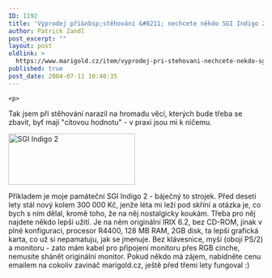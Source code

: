```yaml
---
ID: 1192
title: 'Výprodej při&nbsp;stěhování &#8211; nechcete někdo SGI Indigo 2?'
author: Patrick Zandl
post_excerpt: ""
layout: post
oldlink: >
  https://www.marigold.cz/item/vyprodej-pri-stehovani-nechcete-nekdo-sgi-indigo-2
published: true
post_date: 2004-07-11 10:40:35
---
```

	<p>
Tak jsem při stěhování narazil na hromadu věcí, kterých bude třeba se zbavit, byť mají &quot;citovou hodnotu&quot; - v praxi jsou mi k ničemu. </p>

<div class="rightbox"> <img src="/wp-content/uploads/20040711-indigo2.jpg" alt="SGI Indigo 2" width="250" height="101" /></div>
	<p>
Příkladem je moje památeční SGI Indigo 2 - báječný to strojek. Před deseti lety stál nový kolem 300 000 Kč, jenže léta mi leží pod skříní a otázka je, co bych s ním dělal, kromě toho, že na něj nostalgicky koukám. Třeba pro něj najdete někdo lepší užití. Je na něm originální IRIX 6.2, bez CD-ROM, jinak v plné konfiguraci, procesor R4400, 128 MB RAM, 2GB disk, ta lepší grafická karta, co už si nepamatuju, jak se jmenuje. Bez klávesnice, myši (obojí PS/2) a monitoru - zato mám kabel pro připojení monitoru přes RGB cinche, nemusíte shánět originální monitor. Pokud někdo má zájem, nabídněte cenu emailem na cokoliv zavináč marigold.cz, ještě před třemi lety fungoval :)</p>
